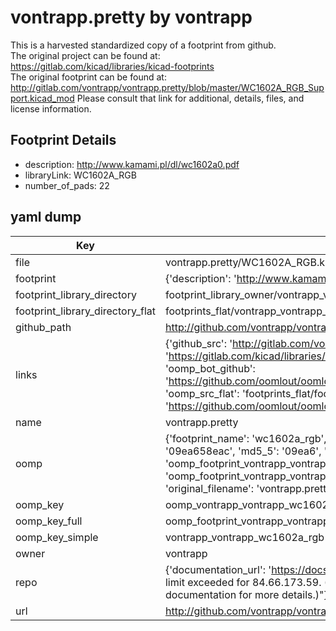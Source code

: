 # vontrapp.pretty by vontrapp  
This is a harvested standardized copy of a footprint from github.  
The original project can be found at:  
https://gitlab.com/kicad/libraries/kicad-footprints  
The original footprint can be found at:
http://gitlab.com/vontrapp/vontrapp.pretty/blob/master/WC1602A_RGB_Support.kicad_mod
Please consult that link for additional, details, files, and license information.  
## Footprint Details
* description: http://www.kamami.pl/dl/wc1602a0.pdf  
* libraryLink: WC1602A_RGB  
* number_of_pads: 22  
## yaml dump  
| Key | Value |  
| --- | --- |  
| file | vontrapp.pretty/WC1602A_RGB.kicad_mod |  
| footprint | {'description': 'http://www.kamami.pl/dl/wc1602a0.pdf', 'libraryLink': 'WC1602A_RGB', 'number_of_pads': 22} |  
| footprint_library_directory | footprint_library_owner/vontrapp_vontrapp.pretty |  
| footprint_library_directory_flat | footprints_flat/vontrapp_vontrapp_wc1602a_rgb/working |  
| github_path | http://github.com/vontrapp/vontrapp.pretty/blob/master/WC1602A_RGB.kicad_mod |  
| links | {'github_src': 'http://gitlab.com/vontrapp/vontrapp.pretty/blob/master/WC1602A_RGB_Support.kicad_mod', 'github_src_repo': 'https://gitlab.com/kicad/libraries/kicad-footprints', 'oomp_bot': 'footprints/vontrapp_vontrapp_wc1602a_rgb/working', 'oomp_bot_github': 'https://github.com/oomlout/oomlout_oomp_footprint_bot/tree/main/footprints/vontrapp_vontrapp_wc1602a_rgb/working', 'oomp_src_flat': 'footprints_flat/footprints_flat/vontrapp_vontrapp_wc1602a_rgb/working', 'oomp_src_flat_github': 'https://github.com/oomlout/oomlout_oomp_footprint_src/tree/main/footprints_flat/vontrapp_vontrapp_wc1602a_rgb/working'} |  
| name | vontrapp.pretty |  
| oomp | {'footprint_name': 'wc1602a_rgb', 'library_name': 'vontrapp', 'md5': '09ea658eac4f1b9e4185ca391858b62d', 'md5_10': '09ea658eac', 'md5_5': '09ea6', 'md5_6': '09ea65', 'oomp_key': 'oomp_vontrapp_vontrapp_wc1602a_rgb', 'oomp_key_extra': 'oomp_footprint_vontrapp_vontrapp_wc1602a_rgb', 'oomp_key_full': 'oomp_footprint_vontrapp_vontrapp_wc1602a_rgb_09ea65', 'oomp_key_simple': 'vontrapp_vontrapp_wc1602a_rgb', 'original_filename': 'vontrapp.pretty/WC1602A_RGB.kicad_mod', 'owner_name': 'vontrapp'} |  
| oomp_key | oomp_vontrapp_vontrapp_wc1602a_rgb |  
| oomp_key_full | oomp_footprint_vontrapp_vontrapp_wc1602a_rgb |  
| oomp_key_simple | vontrapp_vontrapp_wc1602a_rgb |  
| owner | vontrapp |  
| repo | {'documentation_url': 'https://docs.github.com/rest/overview/resources-in-the-rest-api#rate-limiting', 'message': "API rate limit exceeded for 84.66.173.59. (But here's the good news: Authenticated requests get a higher rate limit. Check out the documentation for more details.)"} |  
| url | http://github.com/vontrapp/vontrapp.pretty |  

